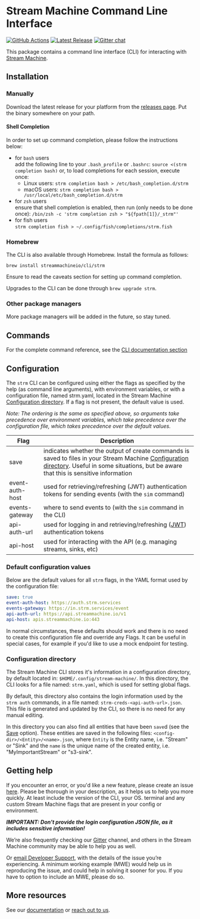 # Stream Machine Command Line Interface
[![GitHub Actions](https://github.com/streammachineio/cli/workflows/Build/badge.svg)](https://github.com/streammachineio/cli/actions)
[![Latest Release](https://img.shields.io/github/v/release/streammachineio/cli)](https://github.com/streammachineio/cli/releases/latest)
[![Gitter chat](https://badges.gitter.im/gitterHQ/gitter.png)](https://gitter.im/stream-machine/community)

This package contains a command line interface (CLI) for interacting with [Stream Machine](https://www.streammachine.io).

## Installation

### Manually
Download the latest release for your platform from the [releases page](https://github.com/streammachineio/cli/releases/latest).
Put the binary somewhere on your path.

#### Shell Completion

In order to set up command completion, please follow the instructions below:
- for `bash` users \
  add the following line to your `.bash_profile` or `.bashrc`:
  `source <(strm completion bash)`
  or, to load completions for each session, execute once:
  - Linux users: `strm completion bash > /etc/bash_completion.d/strm`
  - macOS users: `strm completion bash > /usr/local/etc/bash_completion.d/strm`
- for `zsh` users \
  ensure that shell completion is enabled, then run (only needs to be done once):
  `/bin/zsh -c 'strm completion zsh > "${fpath[1]}/_strm"'`
- for fish users \
  `strm completion fish > ~/.config/fish/completions/strm.fish`

### Homebrew

The CLI is also available through Homebrew. Install the formula as follows:
```
brew install streammachineio/cli/strm
```

Ensure to read the caveats section for setting up command completion.

Upgrades to the CLI can be done through `brew upgrade strm`.

### Other package managers

More package managers will be added in the future, so stay tuned.

## Commands
For the complete command reference, see the [CLI documentation section](https://docs.streammachine.io/docs/cli-commands.html)

## Configuration

The `strm` CLI can be configured using either the flags as specified by the help (as command line arguments), with environment variables, or with a configuration file, named strm.yaml, located in the Stream Machine [Configuration directory](#configuration-directory). If a flag is not present, the default value is used.

*Note: The ordering is the same as specified above, so arguments take precedence over environment variables, which take precedence over the configuration file, which takes precedence over the default values.*

| Flag  | Description |
| ------------- | ------------- |
| save  | indicates whether the output of create commands is saved to files in your Stream Machine [Configuration directory](#configuration-directory). Useful in some situations, but be aware that this is sensitive information  |
| event-auth-host  | used for retrieving/refreshing (JWT) authentication tokens for sending events (with the `sim` command) |
| events-gateway | where to send events to (with the `sim` command in the CLI) |
| api-auth-url  | used for logging in and retrieving/refreshing ([JWT](https://jwt.io/)) authentication tokens  |
| api-host | used for interacting with the API (e.g. managing streams, sinks, etc) |

### Default configuration values

Below are the default values for all `strm` flags, in the YAML format used by the configuration file:

```yaml
save: true
event-auth-host: https://auth.strm.services
events-gateway: https://in.strm.services/event
api-auth-url: https://api.streammachine.io/v1
api-host: apis.streammachine.io:443
```

In normal circumstances, these defaults should work and there is no need to create this configuration file and override any Flags. It can be useful in special cases, for example if you'd like to use a mock endpoint for testing.

### Configuration directory
The Stream Machine CLI stores it's information in a configuration directory, by default located in:
`$HOME/.config/stream-machine/`. In this directory, the CLI looks for a file named: `strm.yaml`, which is used for setting global flags.

By default, this directory also contains the login information used by the `strm auth` commands, in a file named: `strm-creds-<api-auth-url>.json`. This file is generated and updated by the CLI, so there is no need for any manual editing.

In this directory you can also find all entities that have been `save`d (see the [Save](#configuration) option).
These entities are saved in the following files: `<config-dir>/<Entity>/<name>.json`, where `Entity` is the Entity name, i.e. "Stream" or "Sink" and the `name` is the unique name of the created entity, i.e. "MyImportantStream" or "s3-sink".

## Getting help
If you encounter an error, or you'd like a new feature, please create an issue [here](https://github.com/streammachineio/cli-wip/issues/new). Please be thorough in your description, as it helps us to help you more quickly. At least include the version of the CLI, your OS. terminal and any custom Stream Machine flags that are present in your config or environment.

***IMPORTANT: Don't provide the login configuration JSON file, as it includes sensitive information!***

We’re also frequently checking our [Gitter](https://gitter.im/stream-machine/community) channel, and others in the Stream Machine community may be able to help you as well.

Or [email Developer Support](mailto:developer-support@streammachine.io), with the details of the issue you’re experiencing. A minimum working example (MWE) would help us in reproducing the issue, and could help in solving it sooner for you. If you have to option to include an MWE, please do so.

## More resources

See our [documentation](https://docs.streammachine.io) or [reach out to us](https://docs.streammachine.io/docs/0.3.4/contact/index.html).

